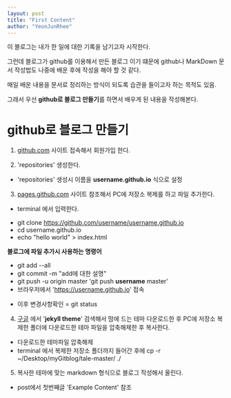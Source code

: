 ```yaml
---
layout: post
title: "First Content"
author: "YeonJunRhee"
---
```


이 블로그는 내가 한 일에 대한 기록을 남기고자 시작한다.

그런데 블로그가 github를 이용해서 만든 블로그 이기 떄문에 github나 MarkDown 문서 작성법도 나중에 배운 후에 작성을 해야 할 것 같다.

매일 배운 내용을 문서로 정리하는 방식이 되도록 습관을 들이고자 하는 목적도 있음.

그래서 우선 **github로 블로그 만들기**를 하면서 배우게 된 내용을 작성해본다.

# github로 블로그 만들기

1. [github.com](https://github.com) 사이트 접속해서 회원가입 한다.

2. 'repositories' 생성한다.
* 'repositories' 생성시 이름을 **username.github.io** 식으로 설정

3. [pages.github.com](https://pages.github.com/) 사이트 참조해서 PC에 저장소 복제를 하고 파일 추가한다.
* terminal 에서 입력한다.
- git clone https://github.com/username/username.github.io
- cd username.github.io
- echo "hello world" > index.html

**블로그에 파일 추가시 사용하는 명령어**
- git add --all
- git commit -m "add에 대한 설명"
- git push -u origin master
'git push **username** master'
- 브라우저에서 'https://username.github.io' 접속
* 이후 변경사항확인 = git status


4. [구글](https://www.google.com) 에서 '**jekyll theme**' 검색해서 맘에 드는 테마 다운로드한 후 PC에 저장소 복제한 폴더에 다운로드한 테마 파일을 압축해제한 후 복사한다.
* 다운로드한 테마파일 압축해제
* terminal 에서 복제한 저장소 폴더까지 들어간 후에
cp -r ~/Desktop/myGitblog/tale-master/ ./

5. 복사한 테마에 맞는 markdown 형식으로 블로그 작성해서 올린다.
* post에서 첫번째글 'Example Content' 참조
